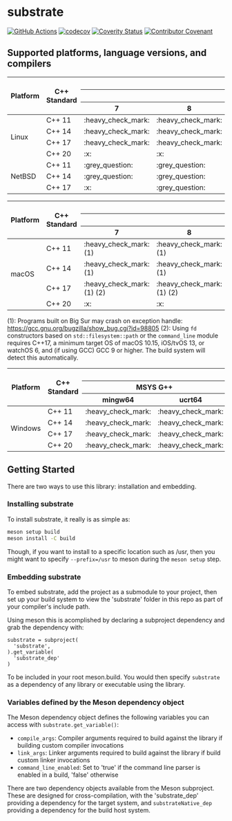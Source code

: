 # substrate
[![GitHub Actions](https://github.com/bad-alloc-heavy-industries/substrate/workflows/GitHub%20Actions/badge.svg)](https://github.com/bad-alloc-heavy-industries/substrate/actions)
[![codecov](https://codecov.io/gh/bad-alloc-heavy-industries/substrate/branch/master/graph/badge.svg)](https://codecov.io/gh/bad-alloc-heavy-industries/substrate)
[![Coverity Status](https://scan.coverity.com/projects/20662/badge.svg)](https://scan.coverity.com/projects/substrate)
[![Contributor Covenant](https://img.shields.io/badge/Contributor%20Covenant-v2.0%20adopted-ff69b4.svg)](code_of_conduct.md)

## Supported platforms, language versions, and compilers
<table>
    <thead>
        <tr>
            <th rowspan="3">Platform</th>
            <th rowspan="3">C++ Standard</th>
            <th colspan="12">Compiler</th>
        </tr>
        <tr>
            <th colspan="5" style="border-right: 1px solid !important;">G++</th>
            <th colspan="7" style="border-right: 1px solid !important;">Clang</th>
        </tr>
        <tr>
            <th>7</th>
            <th>8</th>
            <th>9</th>
            <th>10</th>
            <th>11</th>
            <th>9</th>
            <th>10</th>
            <th>11</th>
            <th>12</th>
            <th>13</th>
            <th>14</th>
            <th>15</th>
        </tr>
    </thead>
    <tbody>
      <tr>
        <td rowspan="4">Linux</td>
        <td>C++ 11</td>
        <td>:heavy_check_mark:</td>
        <td>:heavy_check_mark:</td>
        <td>:heavy_check_mark:</td>
        <td>:heavy_check_mark:</td>
        <td>:heavy_check_mark:</td>
        <td>:heavy_check_mark:</td>
        <td>:heavy_check_mark:</td>
        <td>:heavy_check_mark:</td>
        <td>:heavy_check_mark:</td>
        <td>:heavy_check_mark:</td>
        <td>:heavy_check_mark:</td>
        <td>:heavy_check_mark:</td>
      </tr>
      <tr>
        <td>C++ 14</td>
        <td>:heavy_check_mark:</td>
        <td>:heavy_check_mark:</td>
        <td>:heavy_check_mark:</td>
        <td>:heavy_check_mark:</td>
        <td>:heavy_check_mark:</td>
        <td>:heavy_check_mark:</td>
        <td>:heavy_check_mark:</td>
        <td>:heavy_check_mark:</td>
        <td>:heavy_check_mark:</td>
        <td>:heavy_check_mark:</td>
        <td>:heavy_check_mark:</td>
        <td>:heavy_check_mark:</td>
      </tr>
      <tr>
        <td>C++ 17</td>
        <td>:heavy_check_mark:</td>
        <td>:heavy_check_mark:</td>
        <td>:heavy_check_mark:</td>
        <td>:heavy_check_mark:</td>
        <td>:heavy_check_mark:</td>
        <td>:heavy_check_mark:</td>
        <td>:heavy_check_mark:</td>
        <td>:heavy_check_mark:</td>
        <td>:heavy_check_mark:</td>
        <td>:heavy_check_mark:</td>
        <td>:heavy_check_mark:</td>
        <td>:heavy_check_mark:</td>
      </tr>
      <tr>
        <td>C++ 20</td>
        <td>:x:</td>
        <td>:x:</td>
        <td>:x:</td>
        <td>:x:</td>
        <td>:heavy_check_mark:</td>
        <td>:x:</td>
        <td>:x:</td>
        <td>:x:</td>
        <td>:x:</td>
        <td>:x:</td>
        <td>:x:</td>
        <td>:heavy_check_mark:</td>
      </tr>
      <tr>
        <td rowspan="3">NetBSD</td>
        <td>C++ 11</td>
        <td>:grey_question:</td>
        <td>:grey_question:</td>
        <td>:heavy_check_mark:</td>
        <td>:grey_question:</td>
        <td>:grey_question:</td>
        <td>:grey_question:</td>
        <td>:grey_question:</td>
        <td>:grey_question:</td>
        <td>:grey_question:</td>
        <td>:grey_question:</td>
        <td>:grey_question:</td>
        <td>:x:</td>
      </tr>
      <tr>
        <td>C++ 14</td>
        <td>:grey_question:</td>
        <td>:grey_question:</td>
        <td>:heavy_check_mark:</td>
        <td>:grey_question:</td>
        <td>:grey_question:</td>
        <td>:grey_question:</td>
        <td>:grey_question:</td>
        <td>:grey_question:</td>
        <td>:grey_question:</td>
        <td>:grey_question:</td>
        <td>:grey_question:</td>
        <td>:x:</td>
      </tr>
      <tr>
        <td>C++ 17</td>
        <td>:x:</td>
        <td>:grey_question:</td>
        <td>:heavy_check_mark:</td>
        <td>:grey_question:</td>
        <td>:grey_question:</td>
        <td>:grey_question:</td>
        <td>:grey_question:</td>
        <td>:grey_question:</td>
        <td>:grey_question:</td>
        <td>:grey_question:</td>
        <td>:grey_question:</td>
        <td>:x:</td>
      </tr>
    </tbody>
</table>

<table>
    <thead>
        <tr>
            <th rowspan="3">Platform</th>
            <th rowspan="3">C++ Standard</th>
            <th colspan="16">Compiler</th>
        </tr>
        <tr>
            <th colspan="5" style="border-right: 1px solid !important;">G++</th>
            <th colspan="3">Apple Clang</th>
        </tr>
        <tr>
            <th>7</th>
            <th>8</th>
            <th>9</th>
            <th>10</th>
            <th>11</th>
            <th>10.15</th>
            <th>11.6</th>
        </tr>
    </thead>
    <tbody>
      <tr>
       <td rowspan="4">macOS</td>
        <td>C++ 11</td>
        <td>:heavy_check_mark: (1)</td>
        <td>:heavy_check_mark: (1)</td>
        <td>:heavy_check_mark:</td>
        <td>:heavy_check_mark:</td>
        <td>:heavy_check_mark:</td>
        <td>:heavy_check_mark:</td>
        <td>:heavy_check_mark:</td>
      </tr>
      <tr>
        <td>C++ 14</td>
        <td>:heavy_check_mark: (1)</td>
        <td>:heavy_check_mark: (1)</td>
        <td>:heavy_check_mark:</td>
        <td>:heavy_check_mark:</td>
        <td>:heavy_check_mark:</td>
        <td>:heavy_check_mark:</td>
        <td>:heavy_check_mark:</td>
      </tr>
      <tr>
        <td>C++ 17</td>
        <td>:heavy_check_mark: (1) (2)</td>
        <td>:heavy_check_mark: (1) (2)</td>
        <td>:heavy_check_mark:</td>
        <td>:heavy_check_mark:</td>
        <td>:heavy_check_mark:</td>
        <td>:heavy_check_mark:</td>
        <td>:heavy_check_mark:</td>
      </tr>
      <tr>
        <td>C++ 20</td>
        <td>:x:</td>
        <td>:x:</td>
        <td>:x:</td>
        <td>:x:</td>
        <td>:heavy_check_mark:</td>
        <td>:x:</td>
        <td>:x:</td>
      </tr>
    </tbody>
</table>

(1): Programs built on Big Sur may crash on exception handle: https://gcc.gnu.org/bugzilla/show_bug.cgi?id=98805
(2): Using `fd` constructors based on `std::filesystem::path` or the `command_line` module requires C++17, a minimum target OS of macOS 10.15, iOS/tvOS 13, or watchOS 6, and (if using GCC) GCC 9 or higher. The build system will detect this automatically.

<table>
    <thead>
        <tr>
            <th rowspan="3">Platform</th>
            <th rowspan="3">C++ Standard</th>
            <th colspan="6">Compiler</th>
        </tr>
        <tr>
            <th colspan="2" style="border-right: 1px solid !important;">MSYS G++</th>
            <th colspan="1" style="border-right: 1px solid !important;">MSYS Clang</th>
            <th colspan="3">MSVC</th>
        </tr>
        <tr>
            <th>mingw64</th>
            <th>ucrt64</th>
            <th>clang64</th>
            <th>16.11</th>
            <th>17.0</th>
        </tr>
    </thead>
    <tbody>
      <tr>
       <td rowspan="4">Windows</td>
        <td>C++ 11</td>
        <td>:heavy_check_mark:</td>
        <td>:heavy_check_mark:</td>
        <td>:heavy_check_mark:</td>
        <td colspan="2" style="text-align:center;">N/A</td>
      </tr>
      <tr>
        <td>C++ 14</td>
        <td>:heavy_check_mark:</td>
        <td>:heavy_check_mark:</td>
        <td>:heavy_check_mark:</td>
        <td>:heavy_check_mark:</td>
        <td>:heavy_check_mark:</td>
      </tr>
      <tr>
        <td>C++ 17</td>
        <td>:heavy_check_mark:</td>
        <td>:heavy_check_mark:</td>
        <td>:heavy_check_mark:</td>
        <td>:heavy_check_mark:</td>
        <td>:heavy_check_mark:</td>
      </tr>
      <tr>
        <td>C++ 20</td>
        <td>:heavy_check_mark:</td>
        <td>:heavy_check_mark:</td>
        <td>:heavy_check_mark:</td>
        <td>:x:</td>
        <td>:heavy_check_mark:</td>
      </tr>
    </tbody>
</table>

## Getting Started

There are two ways to use this library: installation and embedding.

### Installing substrate

To install substrate, it really is as simple as:

```bash
meson setup build
meson install -C build
```

Though, if you want to install to a specific location such as /usr, then you might want to specify `--prefix=/usr` to meson during the `meson setup` step.

### Embedding substrate

To embed substrate, add the project as a submodule to your project, then set up your build system
to view the 'substrate' folder in this repo as part of your compiler's include path.

Using meson this is acomplished by declaring a subproject dependency and grab the dependency with:

```meson
substrate = subproject(
  'substrate',
).get_variable(
  'substrate_dep'
)
```

To be included in your root meson.build. You would then specify `substrate` as a dependency of any library or
executable using the library.

### Variables defined by the Meson dependency object

The Meson dependency object defines the following variables you can access with `substrate.get_variable()`:

* `compile_args`: Compiler arguments required to build against the library if building custom compiler invocations
* `link_args`: Linker arguments required to build against the library if build custom linker invocations
* `command_line_enabled`: Set to 'true' if the command line parser is enabled in a build, 'false' otherwise

There are two dependency objects available from the Meson subproject. These are designed for cross-compilation, with
the 'substrate_dep' providing a dependency for the target system, and `substrateNative_dep` providing a dependency
for the build host system.
